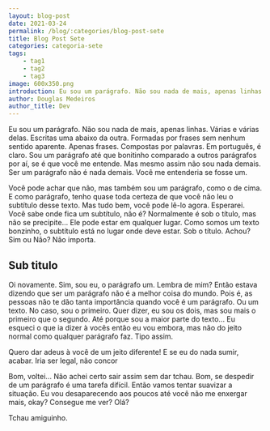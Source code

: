 ```yaml
---
layout: blog-post
date: 2021-03-24
permalink: /blog/:categories/blog-post-sete
title: Blog Post Sete
categories: categoria-sete
tags:
    - tag1
    - tag2
    - tag3
image: 600x350.png
introduction: Eu sou um parágrafo. Não sou nada de mais, apenas linhas. Várias e várias delas. Escritas uma abaixo da outra. Formadas por frases sem nenhum sentido aparente. Apenas frases. Compostas por palavras. Em português, é claro.
author: Douglas Medeiros
author_title: Dev
---
```


Eu sou um parágrafo. Não sou nada de mais, apenas linhas. Várias e várias delas. Escritas uma abaixo da outra. Formadas
por frases sem nenhum sentido aparente. Apenas frases. Compostas por palavras. Em português, é claro. Sou um parágrafo
até que bonitinho comparado a outros parágrafos por aí, se é que você me entende. Mas mesmo assim não sou nada demais.
Ser um parágrafo não é nada demais. Você me entenderia se fosse um.

Você pode achar que não, mas também sou um parágrafo, como o de cima. E como parágrafo, tenho quase toda certeza de que
você não leu o subtítulo desse texto. Mas tudo bem, você pode lê-lo agora. Esperarei. Você sabe onde fica um subtítulo,
não é? Normalmente é sob o título, mas não se precipite... Ele pode estar em qualquer lugar. Como somos um texto
bonzinho, o subtítulo está no lugar onde deve estar. Sob o título. Achou? Sim ou Não? Não importa.

## Sub titulo

Oi novamente. Sim, sou eu, o parágrafo um. Lembra de mim? Então estava dizendo que ser um parágrafo não é a melhor coisa
do mundo. Pois é, as pessoas não te dão tanta importância quando você é um parágrafo. Ou um texto. No caso, sou o
primeiro. Quer dizer, eu sou os dois, mas sou mais o primeiro que o segundo. Até porque sou a maior parte do texto... Eu
esqueci o que ia dizer à vocês então eu vou embora, mas não do jeito normal como qualquer parágrafo faz. Tipo assim.

Quero dar adeus à você de um jeito diferente! E se eu do nada sumir, acabar. Iria ser legal, não concor

Bom, voltei... Não achei certo sair assim sem dar tchau. Bom, se despedir de um parágrafo é uma tarefa difícil. Então
vamos tentar suavizar a situação. Eu vou desaparecendo aos poucos até você não me enxergar mais, okay? Consegue me ver?
Olá?

Tchau amiguinho.